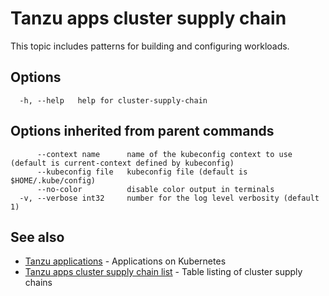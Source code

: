# Tanzu apps cluster supply chain

This topic includes patterns for building and configuring workloads.

## <a id="options"></a>Options

```
  -h, --help   help for cluster-supply-chain
```

## <a id="options-inherited-from-parent-commands"></a>Options inherited from parent commands

```
      --context name      name of the kubeconfig context to use (default is current-context defined by kubeconfig)
      --kubeconfig file   kubeconfig file (default is $HOME/.kube/config)
      --no-color          disable color output in terminals
  -v, --verbose int32     number for the log level verbosity (default 1)
```

## <a id="see-also"></a> See also

- [Tanzu applications](tanzu_apps.md)	- Applications on Kubernetes
- [Tanzu apps cluster supply chain list](tanzu_apps_cluster-supply-chain_list.md)	- Table listing of cluster supply chains
